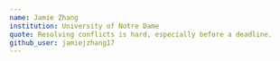 ```yaml
---
name: Jamie Zhang
institution: University of Notre Dame 
quote: Resolving conflicts is hard, especially before a deadline.
github_user: jamiejzhang17
---
```

